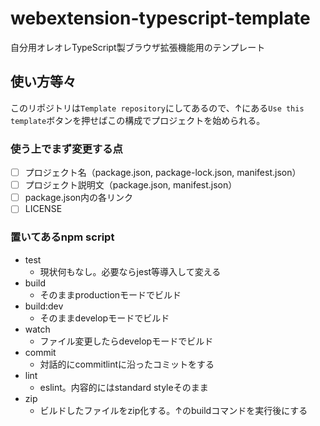 # webextension-typescript-template
自分用オレオレTypeScript製ブラウザ拡張機能用のテンプレート

## 使い方等々
このリポジトリは`Template repository`にしてあるので、↑にある`Use this template`ボタンを押せばこの構成でプロジェクトを始められる。

### 使う上でまず変更する点
- [ ] プロジェクト名（package.json, package-lock.json, manifest.json）
- [ ] プロジェクト説明文（package.json, manifest.json）
- [ ] package.json内の各リンク
- [ ] LICENSE

### 置いてあるnpm script
- test
  - 現状何もなし。必要ならjest等導入して変える
- build
  - そのままproductionモードでビルド
- build:dev
  - そのままdevelopモードでビルド
- watch
  - ファイル変更したらdevelopモードでビルド
- commit
  - 対話的にcommitlintに沿ったコミットをする
- lint
  - eslint。内容的にはstandard styleそのまま
- zip
  - ビルドしたファイルをzip化する。↑のbuildコマンドを実行後にする
